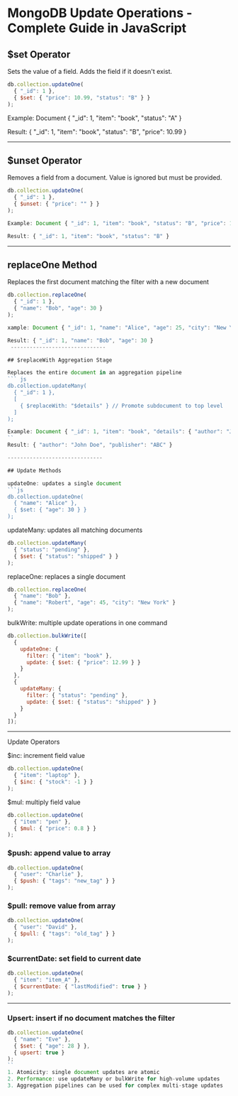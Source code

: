 # MongoDB Update Operations - Complete Guide in JavaScript


## $set Operator
Sets the value of a field. Adds the field if it doesn't exist.
```js
db.collection.updateOne(
  { "_id": 1 },
  { $set: { "price": 10.99, "status": "B" } }
);
```
Example: Document { "_id": 1, "item": "book", "status": "A" }

Result: { "_id": 1, "item": "book", "status": "B", "price": 10.99 }

------------------------------
## $unset Operator

Removes a field from a document. Value is ignored but must be provided.
```js
db.collection.updateOne(
  { "_id": 1 },
  { $unset: { "price": "" } }
);

Example: Document { "_id": 1, "item": "book", "status": "B", "price": 10.99 }

Result: { "_id": 1, "item": "book", "status": "B" }
```
------------------------------
## replaceOne Method

Replaces the first document matching the filter with a new document
```js
db.collection.replaceOne(
  { "_id": 1 },
  { "name": "Bob", "age": 30 }
);

xample: Document { "_id": 1, "name": "Alice", "age": 25, "city": "New York" }

Result: { "_id": 1, "name": "Bob", "age": 30 }
 ------------------------------

## $replaceWith Aggregation Stage

Replaces the entire document in an aggregation pipeline
``` js
db.collection.updateMany(
  { "_id": 1 },
  [
    { $replaceWith: "$details" } // Promote subdocument to top level
  ]
);
```
```js
Example: Document { "_id": 1, "item": "book", "details": { "author": "John Doe", "publisher": "ABC" } }
``
Result: { "author": "John Doe", "publisher": "ABC" }

------------------------------

## Update Methods

updateOne: updates a single document
```js
db.collection.updateOne(
  { "name": "Alice" },
  { $set: { "age": 30 } }
);
```
updateMany: updates all matching documents
```js
db.collection.updateMany(
  { "status": "pending" },
  { $set: { "status": "shipped" } }
);
```
replaceOne: replaces a single document
```js
db.collection.replaceOne(
  { "name": "Bob" },
  { "name": "Robert", "age": 45, "city": "New York" }
);
```
bulkWrite: multiple update operations in one command
```js
db.collection.bulkWrite([
  {
    updateOne: {
      filter: { "item": "book" },
      update: { $set: { "price": 12.99 } }
    }
  },
  {
    updateMany: {
      filter: { "status": "pending" },
      update: { $set: { "status": "shipped" } }
    }
  }
]);
```
  ------------------------------
 Update Operators

  $inc: increment field value
```js
db.collection.updateOne(
  { "item": "laptop" },
  { $inc: { "stock": -1 } }
);
```
 $mul: multiply field value
```js
db.collection.updateOne(
  { "item": "pen" },
  { $mul: { "price": 0.8 } }
);
```
### $push: append value to array
```js
db.collection.updateOne(
  { "user": "Charlie" },
  { $push: { "tags": "new_tag" } }
);
```
### $pull: remove value from array
```js
db.collection.updateOne(
  { "user": "David" },
  { $pull: { "tags": "old_tag" } }
);
```
### $currentDate: set field to current date
```js
db.collection.updateOne(
  { "item": "item_A" },
  { $currentDate: { "lastModified": true } }
);
```
 ------------------------------

### Upsert: insert if no document matches the filter
```js
db.collection.updateOne(
  { "name": "Eve" },
  { $set: { "age": 28 } },
  { upsert: true }
);
``
1. Atomicity: single document updates are atomic
2. Performance: use updateMany or bulkWrite for high-volume updates
3. Aggregation pipelines can be used for complex multi-stage updates